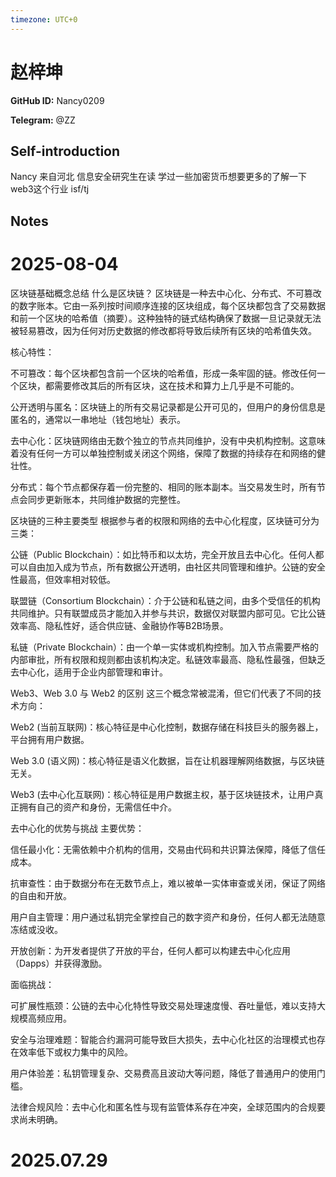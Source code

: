 ```yaml
---
timezone: UTC+0
---
```


# 赵梓坤

**GitHub ID:** Nancy0209

**Telegram:** @ZZ

## Self-introduction

Nancy 来自河北 信息安全研究生在读 学过一些加密货币想要更多的了解一下web3这个行业 isf/tj

## Notes

<!-- Content_START -->
# 2025-08-04

区块链基础概念总结
什么是区块链？
区块链是一种去中心化、分布式、不可篡改的数字账本。它由一系列按时间顺序连接的区块组成，每个区块都包含了交易数据和前一个区块的哈希值（摘要）。这种独特的链式结构确保了数据一旦记录就无法被轻易篡改，因为任何对历史数据的修改都将导致后续所有区块的哈希值失效。

核心特性：

不可篡改：每个区块都包含前一个区块的哈希值，形成一条牢固的链。修改任何一个区块，都需要修改其后的所有区块，这在技术和算力上几乎是不可能的。

公开透明与匿名：区块链上的所有交易记录都是公开可见的，但用户的身份信息是匿名的，通常以一串地址（钱包地址）表示。

去中心化：区块链网络由无数个独立的节点共同维护，没有中央机构控制。这意味着没有任何一方可以单独控制或关闭这个网络，保障了数据的持续存在和网络的健壮性。

分布式：每个节点都保存着一份完整的、相同的账本副本。当交易发生时，所有节点会同步更新账本，共同维护数据的完整性。

区块链的三种主要类型
根据参与者的权限和网络的去中心化程度，区块链可分为三类：

公链（Public Blockchain）：如比特币和以太坊，完全开放且去中心化。任何人都可以自由加入成为节点，所有数据公开透明，由社区共同管理和维护。公链的安全性最高，但效率相对较低。

联盟链（Consortium Blockchain）：介于公链和私链之间，由多个受信任的机构共同维护。只有联盟成员才能加入并参与共识，数据仅对联盟内部可见。它比公链效率高、隐私性好，适合供应链、金融协作等B2B场景。

私链（Private Blockchain）：由一个单一实体或机构控制。加入节点需要严格的内部审批，所有权限和规则都由该机构决定。私链效率最高、隐私性最强，但缺乏去中心化，适用于企业内部管理和审计。

Web3、Web 3.0 与 Web2 的区别
这三个概念常被混淆，但它们代表了不同的技术方向：

Web2 (当前互联网)：核心特征是中心化控制，数据存储在科技巨头的服务器上，平台拥有用户数据。

Web 3.0 (语义网)：核心特征是语义化数据，旨在让机器理解网络数据，与区块链无关。

Web3 (去中心化互联网)：核心特征是用户数据主权，基于区块链技术，让用户真正拥有自己的资产和身份，无需信任中介。

去中心化的优势与挑战
主要优势：

信任最小化：无需依赖中介机构的信用，交易由代码和共识算法保障，降低了信任成本。

抗审查性：由于数据分布在无数节点上，难以被单一实体审查或关闭，保证了网络的自由和开放。

用户自主管理：用户通过私钥完全掌控自己的数字资产和身份，任何人都无法随意冻结或没收。

开放创新：为开发者提供了开放的平台，任何人都可以构建去中心化应用（Dapps）并获得激励。

面临挑战：

可扩展性瓶颈：公链的去中心化特性导致交易处理速度慢、吞吐量低，难以支持大规模高频应用。

安全与治理难题：智能合约漏洞可能导致巨大损失，去中心化社区的治理模式也存在效率低下或权力集中的风险。

用户体验差：私钥管理复杂、交易费高且波动大等问题，降低了普通用户的使用门槛。

法律合规风险：去中心化和匿名性与现有监管体系存在冲突，全球范围内的合规要求尚未明确。

# 2025.07.29


<!-- Content_END -->
